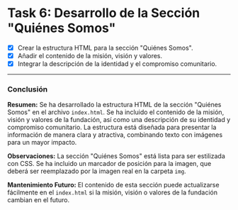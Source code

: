 # **Task 6: Desarrollo de la Sección "Quiénes Somos"**

*   [x] Crear la estructura HTML para la sección "Quiénes Somos".
*   [x] Añadir el contenido de la misión, visión y valores.
*   [x] Integrar la descripción de la identidad y el compromiso comunitario.

---

### **Conclusión**

**Resumen:** Se ha desarrollado la estructura HTML de la sección "Quiénes Somos" en el archivo `index.html`. Se ha incluido el contenido de la misión, visión y valores de la fundación, así como una descripción de su identidad y compromiso comunitario. La estructura está diseñada para presentar la información de manera clara y atractiva, combinando texto con imágenes para un mayor impacto.

**Observaciones:** La sección "Quiénes Somos" está lista para ser estilizada con CSS. Se ha incluido un marcador de posición para la imagen, que deberá ser reemplazado por la imagen real en la carpeta `img`.

**Mantenimiento Futuro:** El contenido de esta sección puede actualizarse fácilmente en el `index.html` si la misión, visión o valores de la fundación cambian en el futuro.